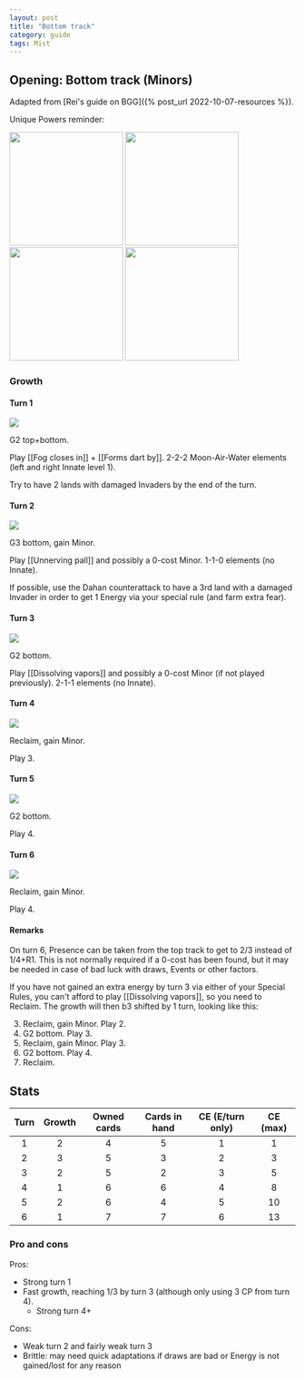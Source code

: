 ```yaml
---  
layout: post  
title: "Bottom track"  
category: guide  
tags: Mist 
---
```


## Opening: Bottom track (Minors)

Adapted from [Rei's guide on BGG]({% post_url 2022-10-07-resources %}).

Unique Powers reminder:

<img src="/assets/images/Forms_dart_by.png" width="200"/> <img src="/assets/images/Unnerving_pall.png" width="200"/> <img src="/assets/images/Fog_closes_in.png" width="200"/> <img src="/assets/images/Dissolving_vapors.png" width="200"/>

### Growth

#### Turn 1

![](/assets/images/Mist1-1.png)

G2 top+bottom. 

Play [[Fog closes in]] + [[Forms dart by]]. 2-2-2 Moon-Air-Water elements (left and right Innate level 1).

Try to have 2 lands with damaged Invaders by the end of the turn.


#### Turn 2

![](/assets/images/Mist1-2.png)

G3 bottom, gain Minor. 

Play [[Unnerving pall]] and possibly a 0-cost Minor. 1-1-0 elements (no Innate).

If possible, use the Dahan counterattack to have a 3rd land with a damaged Invader in order to get 1 Energy via your special rule (and farm extra fear).


#### Turn 3

![](/assets/images/Mist1-4.png)

G2 bottom. 

Play [[Dissolving vapors]] and possibly a 0-cost Minor (if not played previously). 2-1-1 elements (no Innate). 


#### Turn 4

![](/assets/images/Mist1-4.png)

Reclaim, gain Minor. 

Play 3.

#### Turn 5

![](/assets/images/Mist1-6.png)

G2 bottom. 

Play 4.

#### Turn 6

![](/assets/images/Mist1-6.png)

Reclaim, gain Minor.

Play 4.


#### Remarks

On turn 6, Presence can be taken from the top track to get to 2/3 instead of 1/4+R1. This is not normally required if a 0-cost has been found, but it may be needed in case of bad luck with draws, Events or other factors.

If you have not gained an extra energy by turn 3 via either of your Special Rules, you can't afford to play [[Dissolving vapors]], so you need to Reclaim. The growth will then b3 shifted by 1 turn, looking like this:

3.  Reclaim, gain Minor. Play 2.   
4.  G2 bottom. Play 3.  
5.  Reclaim, gain Minor. Play 3. 
6.  G2 bottom. Play 4.  
7.  Reclaim.


## Stats


Turn | Growth | Owned cards | Cards in hand | CE (E/turn only) | CE (max)
:--: | :--: | :--: | :--: | :--: | :--:
1 | 2 |   4   | 5 | 1 | 1
2 | 3 |   5   | 3 | 2 | 3
3 | 2 |   5   | 2 | 3 | 5
4 | 1 |   6   | 6 | 4 | 8
5 | 2 |   6   | 4 | 5 | 10
6 | 1 |   7   | 7 | 6 | 13

### Pro and cons

Pros:

- Strong turn 1
- Fast growth, reaching 1/3 by turn 3 (although only using 3 CP from turn 4).
	- Strong turn 4+

Cons:

- Weak turn 2 and fairly weak turn 3
- Brittle: may need quick adaptations if draws are bad or Energy is not gained/lost for any reason

